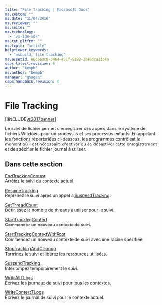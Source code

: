 ```yaml
---
title: "File Tracking | Microsoft Docs"
ms.custom: ""
ms.date: "11/04/2016"
ms.reviewer: ""
ms.suite: ""
ms.technology: 
  - "vs-ide-sdk"
ms.tgt_pltfrm: ""
ms.topic: "article"
helpviewer_keywords: 
  - "msbuild, file tracking"
ms.assetid: e6c66ac0-3464-451f-9192-3b98dca21b4a
caps.latest.revision: 6
author: "kempb"
ms.author: "kempb"
manager: "ghogen"
caps.handback.revision: 6
---
```

# File Tracking
[!INCLUDE[vs2017banner](../code-quality/includes/vs2017banner.md)]

Le suivi de fichier permet d'enregistrer des appels dans le système de fichiers Windows pour un processus et ses processus enfants.  En appelant les fonctions répertoriées ci\-dessous, les programmes contrôlent le moment où il est nécessaire d'activer ou de désactiver cette enregistrement et de spécifier le fichier journal à utiliser.  
  
## Dans cette section  
 [EndTrackingContext](../msbuild/endtrackingcontext.md)  
 Arrêtez le suivi du contexte actuel.  
  
 [ResumeTracking](../msbuild/resumetracking.md)  
 Reprenez le suivi après un appel à [SuspendTracking](../msbuild/suspendtracking.md).  
  
 [SetThreadCount](../msbuild/setthreadcount.md)  
 Définissez le nombre de threads à utiliser pour le suivi.  
  
 [StartTrackingContext](../msbuild/starttrackingcontext.md)  
 Commencez un nouveau contexte de suivi.  
  
 [StartTrackingContextWithRoot](../msbuild/starttrackingcontextwithroot.md)  
 Commencez un nouveau contexte de suivi avec une racine spécifiée.  
  
 [StopTrackingAndCleanup](../msbuild/stoptrackingandcleanup.md)  
 Terminez le suivi et libérez les ressources utilisées.  
  
 [SuspendTracking](../msbuild/suspendtracking.md)  
 Interrompez temporairement le suivi.  
  
 [WriteAllTLogs](../msbuild/writealltlogs.md)  
 Écrivez les journaux de suivi pour tous les contextes.  
  
 [WriteContextTLogs](../msbuild/writecontexttlogs.md)  
 Écrivez le journal de suivi pour le contexte actuel.